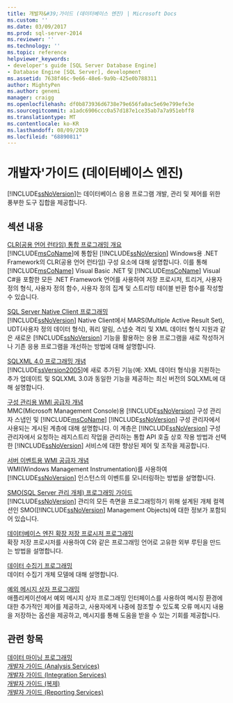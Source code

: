 ```yaml
---
title: 개발자&#39;가이드 (데이터베이스 엔진) | Microsoft Docs
ms.custom: ''
ms.date: 03/09/2017
ms.prod: sql-server-2014
ms.reviewer: ''
ms.technology: ''
ms.topic: reference
helpviewer_keywords:
- developer's guide [SQL Server Database Engine]
- Database Engine [SQL Server], development
ms.assetid: 7638f46c-9e66-48e6-9a9b-425e0b788311
author: MightyPen
ms.author: genemi
manager: craigg
ms.openlocfilehash: df0b873936d6738e79e656fa0ac5e69e799efe3e
ms.sourcegitcommit: a1adc6906ccc0a57d187e1ce35ab7a7a951ebff8
ms.translationtype: MT
ms.contentlocale: ko-KR
ms.lasthandoff: 08/09/2019
ms.locfileid: "68890811"
---
```

# <a name="developer39s-guide-database-engine"></a>개발자&#39;가이드 (데이터베이스 엔진)
  [!INCLUDE[ssNoVersion](../includes/ssnoversion-md.md)]는 데이터베이스 응용 프로그램 개발, 관리 및 제어를 위한 풍부한 도구 집합을 제공합니다.  
  
## <a name="in-this-section"></a>섹션 내용  
 [CLR&#40;공용 언어 런타임&#41; 통합 프로그래밍 개요](clr-integration/common-language-runtime-clr-integration-programming-concepts.md)  
 [!INCLUDE[msCoName](../includes/msconame-md.md)]에 통합된 [!INCLUDE[ssNoVersion](../includes/ssnoversion-md.md)] Windows용 .NET Framework의 CLR(공용 언어 런타임) 구성 요소에 대해 설명합니다. 이를 통해 [!INCLUDE[msCoName](../includes/msconame-md.md)] Visual Basic .NET 및 [!INCLUDE[msCoName](../includes/msconame-md.md)] Visual C#을 포함한 모든 .NET Framework 언어를 사용하여 저장 프로시저, 트리거, 사용자 정의 형식, 사용자 정의 함수, 사용자 정의 집계 및 스트리밍 테이블 반환 함수를 작성할 수 있습니다.  
  
 [SQL Server Native Client 프로그래밍](native-client/sql-server-native-client-programming.md)  
 [!INCLUDE[ssNoVersion](../includes/ssnoversion-md.md)] Native Client에서 MARS(Multiple Active Result Set), UDT(사용자 정의 데이터 형식), 쿼리 알림, 스냅숏 격리 및 XML 데이터 형식 지원과 같은 새로운 [!INCLUDE[ssNoVersion](../includes/ssnoversion-md.md)] 기능을 활용하는 응용 프로그램을 새로 작성하거나 기존 응용 프로그램을 개선하는 방법에 대해 설명합니다.  
  
 [SQLXML 4.0 프로그래밍 개념](sqlxml/sqlxml-4-0-programming-concepts.md)  
 [!INCLUDE[ssVersion2005](../includes/ssversion2005-md.md)]에 새로 추가된 기능(예: XML 데이터 형식)을 지원하는 추가 업데이트 및 SQLXML 3.0과 동일한 기능을 제공하는 최신 버전의 SQLXML에 대해 설명합니다.  
  
 [구성 관리용 WMI 공급자 개념](wmi-provider-configuration/wmi-provider-for-configuration-management.md)  
 MMC(Microsoft Management Console)용 [!INCLUDE[ssNoVersion](../includes/ssnoversion-md.md)] 구성 관리자 스냅인 및 [!INCLUDE[msCoName](../includes/msconame-md.md)] [!INCLUDE[ssNoVersion](../includes/ssnoversion-md.md)] 구성 관리자에서 사용되는 게시된 계층에 대해 설명합니다. 이 계층은 [!INCLUDE[ssNoVersion](../includes/ssnoversion-md.md)] 구성 관리자에서 요청하는 레지스트리 작업을 관리하는 통합 API 호출 상호 작용 방법과 선택한 [!INCLUDE[ssNoVersion](../includes/ssnoversion-md.md)] 서비스에 대한 향상된 제어 및 조작을 제공합니다.  
  
 [서버 이벤트용 WMI 공급자 개념](wmi-provider-server-events/wmi-provider-for-server-events-concepts.md)  
 WMI(Windows Management Instrumentation)를 사용하여 [!INCLUDE[ssNoVersion](../includes/ssnoversion-md.md)] 인스턴스의 이벤트를 모니터링하는 방법을 설명합니다.  
  
 [SMO&#40;SQL Server 관리 개체&#41; 프로그래밍 가이드](server-management-objects-smo/sql-server-management-objects-smo-programming-guide.md)  
 [!INCLUDE[ssNoVersion](../includes/ssnoversion-md.md)] 관리의 모든 측면을 프로그래밍하기 위해 설계된 개체 컬렉션인 SMO([!INCLUDE[ssNoVersion](../includes/ssnoversion-md.md)] Management Objects)에 대한 정보가 포함되어 있습니다.  
  
 [데이터베이스 엔진 확장 저장 프로시저 프로그래밍](database-engine-extended-stored-procedure-programming.md)  
 확장 저장 프로시저를 사용하여 C와 같은 프로그래밍 언어로 고유한 외부 루틴을 만드는 방법을 설명합니다.  
  
 [데이터 수집기 프로그래밍](../database-engine/dev-guide/data-collector-programming.md)  
 데이터 수집기 개체 모델에 대해 설명합니다.  
  
 [예외 메시지 상자 프로그래밍](../database-engine/dev-guide/exception-message-box-programming.md)  
 애플리케이션에서 예외 메시지 상자 프로그래밍 인터페이스를 사용하여 메시징 환경에 대한 추가적인 제어를 제공하고, 사용자에게 나중에 참조할 수 있도록 오류 메시지 내용을 저장하는 옵션을 제공하고, 메시지를 통해 도움을 받을 수 있는 기회를 제공합니다.  
  
## <a name="see-also"></a>관련 항목  
 [데이터 마이닝 프로그래밍](https://docs.microsoft.com/analysis-services/dev-guide/data-mining-programming)   
 [개발자 가이드 &#40;Analysis Services&#41;](https://docs.microsoft.com/analysis-services/analysis-services-developer-documentation)   
 [개발자 가이드 &#40;Integration Services&#41;](../integration-services/integration-services-developer-documentation.md)   
 [개발자 가이드 &#40;복제&#41;](replication/concepts/replication-developer-documentation.md)   
 [개발자 가이드 &#40;Reporting Services&#41;](../reporting-services/reporting-services-developer-documentation.md)  
  
  
